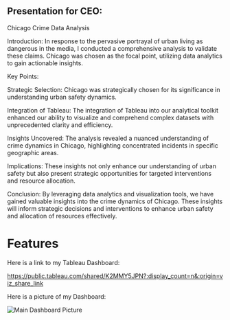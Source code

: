 ## Presentation for CEO:

Chicago Crime Data Analysis

Introduction:
In response to the pervasive portrayal of urban living as dangerous in the media, I conducted a comprehensive analysis to validate these claims. Chicago was chosen as the focal point, utilizing data analytics to gain actionable insights.

Key Points:

Strategic Selection: Chicago was strategically chosen for its significance in understanding urban safety dynamics.

Integration of Tableau: The integration of Tableau into our analytical toolkit enhanced our ability to visualize and comprehend complex datasets with unprecedented clarity and efficiency.

Insights Uncovered: The analysis revealed a nuanced understanding of crime dynamics in Chicago, highlighting concentrated incidents in specific geographic areas.

Implications: These insights not only enhance our understanding of urban safety but also present strategic opportunities for targeted interventions and resource allocation.

Conclusion:
By leveraging data analytics and visualization tools, we have gained valuable insights into the crime dynamics of Chicago. These insights will inform strategic decisions and interventions to enhance urban safety and allocation of resources effectively.



# Features

Here is a link to my Tableau Dashboard:

https://public.tableau.com/shared/K2MMY5JPN?:display_count=n&:origin=viz_share_link

Here is a picture of my Dashboard:

![Main Dashboard Picture](https://github.com/CatDawn29/Tippins-Chicago-Data-Project-4/assets/120760480/67b8587c-80b1-4040-bf7e-f6508208705f)
